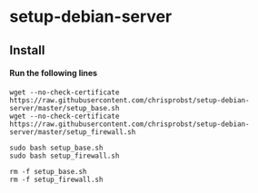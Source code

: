 setup-debian-server
===================


Install
-----------

#### Run the following lines
```
wget --no-check-certificate https://raw.githubusercontent.com/chrisprobst/setup-debian-server/master/setup_base.sh
wget --no-check-certificate https://raw.githubusercontent.com/chrisprobst/setup-debian-server/master/setup_firewall.sh

sudo bash setup_base.sh
sudo bash setup_firewall.sh

rm -f setup_base.sh
rm -f setup_firewall.sh
```
